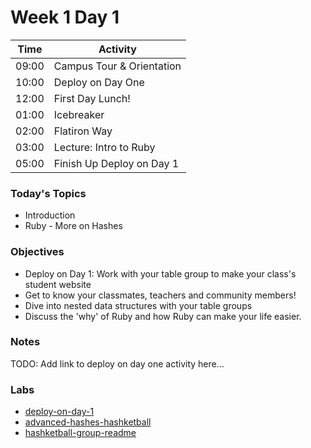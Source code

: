 # Week 1 Day 1

| Time | Activity |
| --- | --- |
09:00 | Campus Tour & Orientation
10:00 | Deploy on Day One
12:00 | First Day Lunch!
01:00 | Icebreaker
02:00 | Flatiron Way
03:00 | Lecture: Intro to Ruby
05:00 | Finish Up Deploy on Day 1

### Today's Topics
+ Introduction
+ Ruby - More on Hashes

### Objectives

- Deploy on Day 1: Work with your table group to make your class's student website
- Get to know your classmates, teachers and community members!
- Dive into nested data structures with your table groups
- Discuss the 'why' of Ruby and how Ruby can make your life easier.

### Notes

TODO: Add link to deploy on day one activity here...

### Labs
- [deploy-on-day-1](http://www.github.com/learn-co-students/deploy-on-day-1-web-0217)
- [advanced-hashes-hashketball](http://www.github.com/learn-co-students/advanced-hashes-hashketball-web-0217)
- [hashketball-group-readme](http://www.github.com/learn-co-students/hashketball-group-readme-web-0217)
